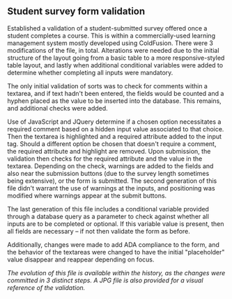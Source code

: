 ## Student survey form validation

Established a validation of a student-submitted survey offered once a student completes 
a course. This is within a commercially-used learning management system mostly developed 
using ColdFusion. There were 3 modifications of the file, in total. Alterations were needed 
due to the initial structure of the layout going from a basic table to a more responsive-styled 
table layout, and lastly when additional conditional variables were added to determine whether 
completing all inputs were mandatory.

The only initial validation of sorts was to check for comments within a textarea, and if text 
hadn't been entered, the fields would be counted and a hyphen placed as the value to be inserted 
into the database. This remains, and additional checks were added.

Use of JavaScript and JQuery determine if a chosen option necessitates a required comment 
based on a hidden input value associated to that choice. Then the textarea is highlighted 
and a required attribute added to the input tag. Should a different option be chosen that 
doesn't require a comment, the required attribute and highlight are removed. Upon submission, 
the validation then checks for the required attribute and the value in the textarea. Depending on
the check, warnings are added to the fields and also near the submission buttons (due to the 
survey length sometimes being extensive), or the form is submitted. The second generation of this 
file didn't warrant the use of warnings at the inputs, and positioning was modified where warnings 
appear at the submit buttons.

The last generation of this file includes a conditional variable provided through a database query 
as a parameter to check against whether all inputs are to be completed or optional. If this variable 
value is present, then all fields are necessary – if not then validate the form as before.

Additionally, changes were made to add ADA compliance to the form, and the behavior of the textareas 
were changed to have the initial "placeholder" value disappear and reappear depending on focus.

*The evolution of this file is available within the history, as the changes were committed
in 3 distinct steps. A JPG file is also provided for a visual reference of the validation.*
